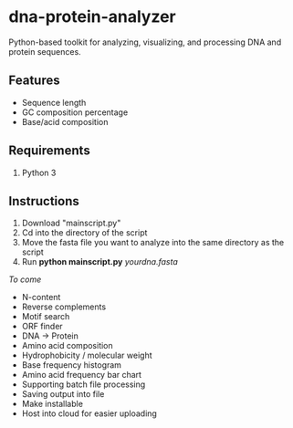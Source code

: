 # dna-protein-analyzer
Python-based toolkit for analyzing, visualizing, and processing DNA and protein sequences.

## Features
*   Sequence length
*   GC composition percentage
*   Base/acid composition

## Requirements 
1. Python 3

## Instructions
1. Download "mainscript.py"
2. Cd into the directory of the script
3. Move the fasta file you want to analyze into the same directory as the script
4. Run **python mainscript.py** _yourdna.fasta_

*To come*
* N-content
* Reverse complements
* Motif search
* ORF finder
* DNA -> Protein
* Amino acid composition
* Hydrophobicity / molecular weight
* Base frequency histogram
* Amino acid frequency bar chart
* Supporting batch file processing
* Saving output into file
* Make installable
* Host into cloud for easier uploading
